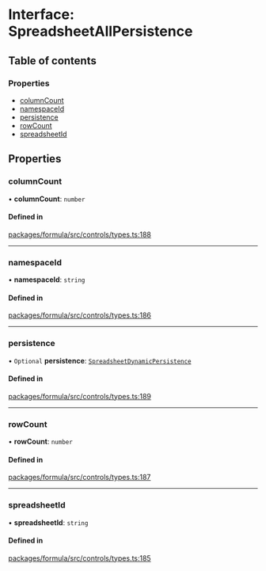 # Interface: SpreadsheetAllPersistence

## Table of contents

### Properties

- [columnCount](SpreadsheetAllPersistence.md#columncount)
- [namespaceId](SpreadsheetAllPersistence.md#namespaceid)
- [persistence](SpreadsheetAllPersistence.md#persistence)
- [rowCount](SpreadsheetAllPersistence.md#rowcount)
- [spreadsheetId](SpreadsheetAllPersistence.md#spreadsheetid)

## Properties

### <a id="columncount" name="columncount"></a> columnCount

• **columnCount**: `number`

#### Defined in

[packages/formula/src/controls/types.ts:188](https://github.com/mashcard/mashcard/blob/main/packages/formula/src/controls/types.ts#L188)

___

### <a id="namespaceid" name="namespaceid"></a> namespaceId

• **namespaceId**: `string`

#### Defined in

[packages/formula/src/controls/types.ts:186](https://github.com/mashcard/mashcard/blob/main/packages/formula/src/controls/types.ts#L186)

___

### <a id="persistence" name="persistence"></a> persistence

• `Optional` **persistence**: [`SpreadsheetDynamicPersistence`](SpreadsheetDynamicPersistence.md)

#### Defined in

[packages/formula/src/controls/types.ts:189](https://github.com/mashcard/mashcard/blob/main/packages/formula/src/controls/types.ts#L189)

___

### <a id="rowcount" name="rowcount"></a> rowCount

• **rowCount**: `number`

#### Defined in

[packages/formula/src/controls/types.ts:187](https://github.com/mashcard/mashcard/blob/main/packages/formula/src/controls/types.ts#L187)

___

### <a id="spreadsheetid" name="spreadsheetid"></a> spreadsheetId

• **spreadsheetId**: `string`

#### Defined in

[packages/formula/src/controls/types.ts:185](https://github.com/mashcard/mashcard/blob/main/packages/formula/src/controls/types.ts#L185)
